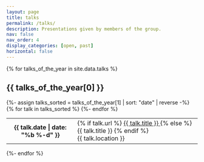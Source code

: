 ```yaml
---
layout: page
title: talks
permalink: /talks/
description: Presentations given by members of the group.
nav: false
nav_order: 4
display_categories: [open, past]
horizontal: false
---
```


<!-- pages/talks.md -->


  <div class="news">
    {% for talks_of_the_year in site.data.talks %}  
    <h2 class="category" id="{{- talks_of_the_year[0] -}}">{{ talks_of_the_year[0] }}</h2>
    <div class="table-responsive">
      <table class="table table-sm table-borderless">
      {%- assign talks_sorted = talks_of_the_year[1] | sort: "date" | reverse -%}
      {% for talk in talks_sorted %} 
        <tr>
          <th scope="row">{{ talk.date | date: "%b %-d" }}</th>
          <td>
            {% if talk.url %}
              <a class="news-title" href="{{ talk.url | relative_url }}">
                {{ talk.title }}
              </a>
            {% else %}
                {{ talk.title }}
            {% endif %}
              <br>
              {{ talk.location }}
          </td>
        </tr>
      {%- endfor %} 
      </table>
    </div>
    {%- endfor %} 
  </div>

